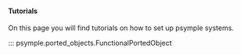 #### Tutorials

On this page you will find tutorials on how to set up psymple systems. 

::: psymple.ported_objects.FunctionalPortedObject